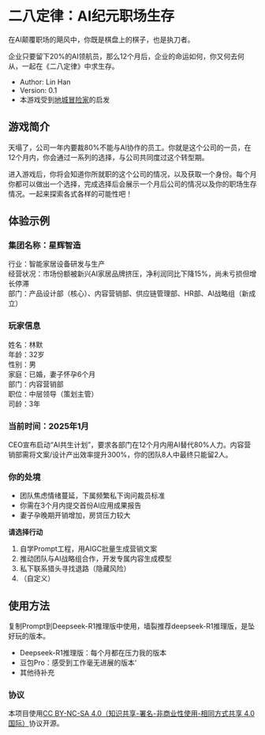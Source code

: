 # 二八定律：AI纪元职场生存

在AI颠覆职场的飓风中，你既是棋盘上的棋子，也是执刀者。

企业只要留下20%的AI领航员，那么12个月后，企业的命运如何，你又何去何从，一起在《二八定律》中求生存。
* Author: Lin Han
* Version: 0.1
* 本游戏受到[地城冒险家](https://github.com/EmbraceAGI/AIGoodGames/tree/main/Dungeon-Adventurer)的启发

## 游戏简介
天塌了，公司一年内要裁80%不能与AI协作的员工。你就是这个公司的一员，在12个月内，你会通过一系列的选择，与公司共同度过这个转型期。

进入游戏后，你将会知道你所就职的这个公司的情况，以及获取一个身份。每个月你都可以做出一个选择，完成选择后会展示一个月后公司的情况以及你的职场生存情况。一起来探索各式各样的可能性吧！

## 体验示例

### 集团名称：星辉智造
行业：智能家居设备研发与生产  
经营状况：市场份额被新兴AI家居品牌挤压，净利润同比下降15%，尚未亏损但增长停滞  
部门：产品设计部（核心）、内容营销部、供应链管理部、HR部、AI战略组（新成立）  

### 玩家信息
姓名：林默  
年龄：32岁  
性别：男  
家庭：已婚，妻子怀孕6个月  
部门：内容营销部  
职位：中层领导（策划主管）  
司龄：3年  

### 当前时间：2025年1月
CEO宣布启动“AI共生计划”，要求各部门在12个月内用AI替代80%人力。内容营销部需将文案/设计产出效率提升300%，你的团队8人中最终只能留2人。

### 你的处境
* 团队焦虑情绪蔓延，下属频繁私下询问裁员标准
* 你需在3个月内提交首份AI应用成果报告
* 妻子孕晚期开销增加，房贷压力较大

**请选择行动**
1. 自学Prompt工程，用AIGC批量生成营销文案
2. 推动团队与AI战略组合作，开发专属内容生成模型
3. 私下联系猎头寻找退路（隐藏风险）
4. （自定义）

## 使用方法
复制Prompt到Deepseek-R1推理版中使用，墙裂推荐deepseek-R1推理版，是坠好玩的版本。
* Deepseek-R1推理版：每个月都在压力我的版本
* 豆包Pro：感受到工作毫无进展的版本‘
* 其他待补充

### 协议
本项目使用[CC BY-NC-SA 4.0（知识共享-署名-非商业性使用-相同方式共享 4.0 国际）](https://creativecommons.org/licenses/by-nc-sa/4.0/deed.en)协议开源。
